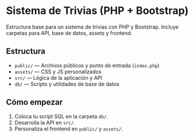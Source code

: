 # Sistema de Trivias (PHP + Bootstrap)

Estructura base para un sistema de trivias con PHP y Bootstrap. Incluye carpetas para API, base de datos, assets y frontend.

## Estructura
- `public/` — Archivos públicos y punto de entrada (`index.php`)
- `assets/` — CSS y JS personalizados
- `src/` — Lógica de la aplicación y API
- `db/` — Scripts y utilidades de base de datos

## Cómo empezar
1. Coloca tu script SQL en la carpeta `db/`.
2. Desarrolla la API en `src/`.
3. Personaliza el frontend en `public/` y `assets/`.
